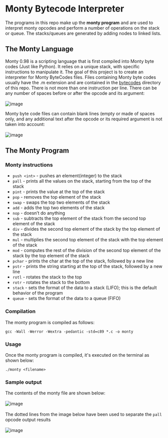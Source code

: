 # Monty Bytecode Interpreter
The programs in this repo make up the **monty program** and are used to interpret monty opcodes and perform a number of operations on the stack or queue. The stacks/queues are generated by adding nodes to linked lists.

## The Monty Language
Monty 0.98 is a scripting language that is first compiled into Monty byte codes (Just like Python). It relies on a unique stack, with specific instructions to manipulate it. The goal of this project is to create an interpreter for Monty ByteCodes files.
Files containing Monty byte codes usually have the .m extension and are contained in the [bytecodes](https://github.com/devmutinda/monty/tree/main/bytecodes) directory of this repo. There is not more than one instruction per line. There can be any number of spaces before or after the opcode and its argument:\
\
![image](https://user-images.githubusercontent.com/96857630/174581224-7f3c44be-0bcf-4981-aa78-1f2d8ca2b0b4.png)


Monty byte code files can contain blank lines (empty or made of spaces only, and any additional text after the opcode or its required argument is not taken into account:\
\
![image](https://user-images.githubusercontent.com/96857630/174581334-7d65879d-26dd-4c69-b8cb-79ecd23e0e9a.png)


## The Monty Program
### Monty instructions
* `push <int>`  - pushes an element(integer) to the stack
* `pall` - prints all the values on the stack, starting from the top of the stack
* `pint` - prints the value at the top of the stack
* `pop` - removes the top element of the stack
* `swap` - swaps the top two elements of the stack
* `add` - adds the top two elements of the stack
* `nop` - doesn’t do anything
* `sub` - subtracts the top element of the stack from the second top element of the stack
* `div` - divides the second top element of the stack by the top element of the stack
* `mul` - multiplies the second top element of the stack with the top element of the stack
* `mod` - computes the rest of the division of the second top element of the stack by the top element of the stack
* `pchar` - prints the char at the top of the stack, followed by a new line
* `pstr` - prints the string starting at the top of the stack, followed by a new line
* `rotl` - rotates the stack to the top
* `rotr` - rotates the stack to the bottom
* `stack` - sets the format of the data to a stack (LIFO); this is the default behavior of the program
* `queue` - sets the format of the data to a queue (FIFO)

### Compilation
The monty program is compiled as follows:
```
gcc -Wall -Werror -Wextra -pedantic -std=c89 *.c -o monty
```

### Usage
Once the monty program is compiled, it's executed on the terminal as shown below:
```
./monty <filename>
```

### Sample output
The contents of the monty file are shown below:\
\
 ![image](https://user-images.githubusercontent.com/96857630/174581714-aeb037a4-06f4-417c-bf17-476a573bff30.png)
\
\
 The dotted lines from the image below have been used to separate the `pall` opcode output results\
 \
![image](https://user-images.githubusercontent.com/96857630/174582391-8b8142cb-bfbf-4a54-a9a9-db340ac8336d.png)


 
